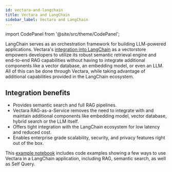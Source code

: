 ```yaml
---
id: vectara-and-langchain
title: Vectara and LangChain
sidebar_label: Vectara and LangChain
---
```



import CodePanel from '@site/src/theme/CodePanel';


LangChain serves as an orchestration framework for building LLM-powered 
applications. Vectara's [integration into LangChain](https://python.langchain.com/docs/integrations/vectorstores/vectara/) as a vectorstore empowers 
developers to utilize its robust semantic retrieval engine and end-to-end RAG 
capabilities without having to integrate additional components like a vector 
database, an embedding model, or even an LLM. All of this can be done through 
Vectara, while taking advantage of additional capabilities provided in the 
LangChain ecosystem.

## Integration benefits

* Provides semantic search and full RAG pipelines.
* Vectara RAG-as-a-Service removes the need to integrate with and maintain 
  additional components like embedding model, vector database, hybrid search 
  or the LLM itself.
* Offers tight integration with the LangChain ecosystem for low latency and 
  reduced cost.
* Enables enterprise grade scalability, security, and privacy features right 
  out of the box.

This [example notebook](https://github.com/vectara/example-notebooks/blob/main/notebooks/using-vectara-with-langchain.ipynb) includes code examples showing a few ways to use Vectara 
in a LangChain application, including RAG, semantic search, as well as Self 
Query.
